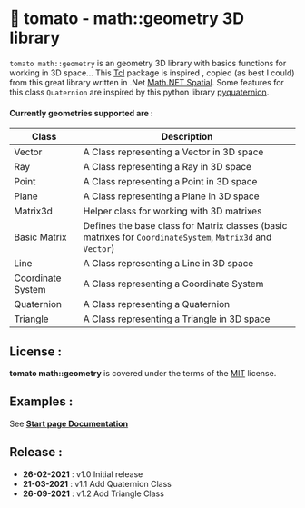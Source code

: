 :tomato: tomato - math::geometry 3D library
================
`tomato math::geometry` is an geometry 3D library with basics functions for working in 3D space...
This [Tcl](https://www.tcl.tk) package is inspired , copied (as best I could) from this great library written in .Net [Math.NET Spatial](https://spatial.mathdotnet.com/#Math-NET-Spatial). Some features for this class `Quaternion` are inspired by this python library [pyquaternion](http://kieranwynn.github.io/pyquaternion/).

#### Currently geometries supported are :
| Class | Description |
| ------ | ------ |
| Vector | A Class representing a Vector in 3D space |
| Ray | A Class representing a Ray in 3D space |
| Point | A Class representing a Point in 3D space  |
| Plane | A Class representing a Plane in 3D space |
| Matrix3d | Helper class for working with 3D matrixes |
| Basic Matrix | Defines the base class for Matrix classes (basic matrixes for `CoordinateSystem`, `Matrix3d` and `Vector`)|
| Line | A Class representing a Line in 3D space|
| Coordinate System | A Class representing a Coordinate System |
| Quaternion | A Class representing a Quaternion |
| Triangle | A Class representing a Triangle in 3D space |

License :
-------------------------
**tomato math::geometry** is covered under the terms of the [MIT](LICENSE) license.

Examples :
-------------------------
See **[Start page Documentation](/documentation/tomato.html)**

Release :
-------------------------
*  **26-02-2021** : v1.0 Initial release
*  **21-03-2021** : v1.1 Add Quaternion Class
*  **26-09-2021** : v1.2 Add Triangle Class